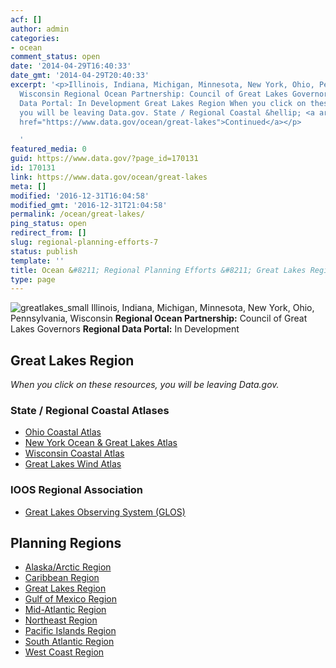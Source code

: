 ```yaml
---
acf: []
author: admin
categories:
- ocean
comment_status: open
date: '2014-04-29T16:40:33'
date_gmt: '2014-04-29T20:40:33'
excerpt: '<p>Illinois, Indiana, Michigan, Minnesota, New York, Ohio, Pennsylvania,
  Wisconsin Regional Ocean Partnership: Council of Great Lakes Governors Regional
  Data Portal: In Development Great Lakes Region When you click on these resources,
  you will be leaving Data.gov. State / Regional Coastal &hellip; <a aria-describedby="post-title-170131"
  href="https://www.data.gov/ocean/great-lakes">Continued</a></p>

  '
featured_media: 0
guid: https://www.data.gov/?page_id=170131
id: 170131
link: https://www.data.gov/ocean/great-lakes
meta: []
modified: '2016-12-31T16:04:58'
modified_gmt: '2016-12-31T21:04:58'
permalink: /ocean/great-lakes/
ping_status: open
redirect_from: []
slug: regional-planning-efforts-7
status: publish
template: ''
title: Ocean &#8211; Regional Planning Efforts &#8211; Great Lakes Region
type: page
---
```




![greatlakes_small](https://s3.amazonaws.com/bsp-ocsit-prod-east-appdata/datagov/wordpress/2014/04/greatlakes_small.jpg)
Illinois, Indiana, Michigan, Minnesota, New York, Ohio, Pennsylvania, Wisconsin
**Regional Ocean Partnership:** Council of Great Lakes Governors
**Regional Data Portal:** In Development



Great Lakes Region
------------------



*When you click on these resources, you will be leaving Data.gov.*


### State / Regional Coastal Atlases



* [Ohio Coastal Atlas](http://ohiodnr.com/coastal/LakeErie/Maps/tabid/19562/Default.aspx)
* [New York Ocean & Great Lakes Atlas](http://www.nyoglatlas.org/)
* [Wisconsin Coastal Atlas](http://wicoastalatlas.net/)
* [Great Lakes Wind Atlas](http://erie.glin.net/wind/)



### IOOS Regional Association



* [Great Lakes Observing System (GLOS)](http://glos.us/)










Planning Regions
----------------




* [Alaska/Arctic Region](/ocean/page/regional-planning/alaska-arctic "Permanent Link to Alaska/Arctic Region")
* [Caribbean Region](/ocean/page/regional-planning/caribbean "Permanent Link to Caribbean Region")
* [Great Lakes Region](/ocean/page/regional-planning/great-lakes "Permanent Link to Great Lakes Region")
* [Gulf of Mexico Region](/ocean/page/regional-planning/gulf-of-mexico "Permanent Link to Gulf of Mexico Region")
* [Mid-Atlantic Region](/ocean/page/regional-planning/mid-atlantic "Permanent Link to Mid-Atlantic Region")
* [Northeast Region](/ocean/page/regional-planning/northeast "Permanent Link to Northeast Region")
* [Pacific Islands Region](/ocean/page/regional-planning/pacific-islands "Permanent Link to Pacific Islands Region")
* [South Atlantic Region](/ocean/page/regional-planning/south-atlantic "Permanent Link to South Atlantic Region")
* [West Coast Region](/ocean/page/regional-planning/west-coast "Permanent Link to West Coast Region")








